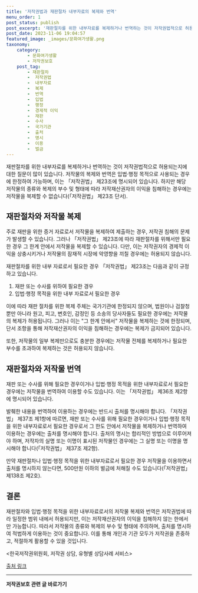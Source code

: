 ```yaml
---
title: '저작권법과 재판절차 내부자료의 복제와 번역'
menu_order: 1
post_status: publish
post_excerpt: '재판절차를 위한 내부자료를 복제하거나 번역하는 것이 저작권법적으로 허용되는지에 대한 질문이 많이 있습니다. 저작물의 복제와 번역은 입법 행정 목적으로 사용되는 경우에 한정하여 가능하며, 이는  저작권법  제23조에 명시되어 있습니다. 하지만 해당 저작물의 종류와 복제의 부수 및 형태에 따라 저작재산권자의 이익을 침해하는 경우에는 저작물을 복제할 수 없습니다  저작권법  제23조 단서 .'
post_date: 2023-11-06 19:04:57
featured_image: _images/문화여가생활.png
taxonomy:
    category:
        - 문화여가생활
        - 저작권보호
    post_tag:
        - 재판절차
        -  저작권법
        -  내부자료
        -  복제
        -  번역
        -  입법
        -  행정
        -  경제적 이익
        -  재판
        -  수사
        -  국가기관
        -  출처
        -  명시
        -  이용
        -  벌금
---
```



재판절차를 위한 내부자료를 복제하거나 번역하는 것이 저작권법적으로 허용되는지에 대한 질문이 많이 있습니다. 저작물의 복제와 번역은 입법·행정 목적으로 사용되는 경우에 한정하여 가능하며, 이는 「저작권법」 제23조에 명시되어 있습니다. 하지만 해당 저작물의 종류와 복제의 부수 및 형태에 따라 저작재산권자의 이익을 침해하는 경우에는 저작물을 복제할 수 없습니다(「저작권법」 제23조 단서).

## 재판절차와 저작물 복제

주로 재판을 위한 증거 자료로서 저작물을 복제하여 제출하는 경우, 저작권 침해의 문제가 발생할 수 있습니다. 그러나 「저작권법」 제23조에 따라 재판절차를 위해서만 필요한 경우 그 한계 안에서 저작물을 복제할 수 있습니다. 다만, 이는 저작권자의 경제적 이익을 상충시키거나 저작물의 잠재적 시장에 악영향을 끼칠 경우에는 허용되지 않습니다.

재판절차를 위한 내부 자료로서 필요한 경우 「저작권법」 제23조는 다음과 같이 규정하고 있습니다.

1. 재판 또는 수사를 위하여 필요한 경우
2. 입법·행정 목적을 위한 내부 자료로서 필요한 경우

이에 따라 재판 절차를 위한 복제 주체는 국가기관에 한정되지 않으며, 법원이나 검찰청 뿐만 아니라 원고, 피고, 변호인, 감정인 등 소송의 당사자들도 필요한 경우에는 저작물의 복제가 허용됩니다. 그러나 이는 "그 한계 안에서" 저작물을 복제하는 것에 한정되며, 단서 조항을 통해 저작재산권자의 이익을 침해하는 경우에는 복제가 금지되어 있습니다.

또한, 저작물의 일부 복제만으로도 충분한 경우에는 저작물 전체를 복제하거나 필요한 부수를 초과하여 복제하는 것은 허용되지 않습니다.

## 재판절차와 저작물 번역

재판 또는 수사를 위해 필요한 경우이거나 입법·행정 목적을 위한 내부자료로서 필요한 경우에는 저작물을 번역하여 이용할 수도 있습니다. 이는 「저작권법」 제36조 제2항에 명시되어 있습니다.

발췌한 내용을 번역하여 이용하는 경우에는 반드시 출처를 명시해야 합니다. 「저작권법」 제37조 제1항에 따르면, 재판 또는 수사를 위해 필요한 경우이거나 입법·행정 목적을 위한 내부자료로서 필요한 경우로서 그 한도 안에서 저작물을 복제하거나 번역하여 이용하는 경우에는 출처를 명시해야 합니다. 출처의 명시는 합리적인 방법으로 이루어져야 하며, 저작자의 실명 또는 이명이 표시된 저작물인 경우에는 그 실명 또는 이명을 명시해야 합니다(「저작권법」 제37조 제2항).

만약 재판절차나 입법·행정 목적을 위한 내부자료로서 필요한 경우 저작물을 이용하면서 출처를 명시하지 않는다면, 500만원 이하의 벌금에 처해질 수도 있습니다(「저작권법」 제138조 제2호).

## 결론

재판절차와 입법·행정 목적을 위한 내부자료로서의 저작물 복제와 번역은 저작권법에 따라 일정한 범위 내에서 허용되지만, 이는 저작재산권자의 이익을 침해하지 않는 한에서만 가능합니다. 따라서 저작물의 종류와 복제의 부수 및 형태에 주의하며, 출처를 명시하여 적법하게 이용하는 것이 중요합니다. 이를 통해 개인과 기관 모두가 저작권을 존중하고, 적절하게 활용할 수 있을 것입니다.

<한국저작권위원회, 저작권 상담, 유형별 상담사례 서비스>

[출처 링크](https://www.kipris.or.kr/knowledge/iprFaq/contents.do?menuNo=3&frameNo=61&subFrameNo=94&faqType=&search=&perPage=10&startPage=1&titleNo=20210218-00000028&categoryFlag=undefined&category=undefined&categoryDiv=undefined&divNo=5&kind=all)
<!-- wp:separator -->
<hr class="wp-block-separator has-alpha-channel-opacity"/>
<!-- /wp:separator -->

<!-- wp:group {"backgroundColor":"base","layout":{"type":"constrained"}} -->
<div class="wp-block-group has-base-background-color has-background"><!-- wp:paragraph {"align":"center","fontSize":"medium"} -->
<p class="has-text-align-center has-large-font-size"><strong>저작권보호 관련 글 바로가기</strong></p>
<!-- /wp:paragraph -->


<!-- wp:latest-posts
{"categories":[{"id":14799,"count":19,"description":"","link":"https://uknowlaw.com/category/%ec%a0%80%ec%9e%91%ea%b6%8c%eb%b3%b4%ed%98%b8/","name":"저작권보호","slug":"저작권보호","taxonomy":"category","parent":0,"meta":[],"_links":{"self":[{"href":"https://uknowlaw.com/wp-json/wp/v2/categories/14799"}],"collection":[{"href":"https://uknowlaw.com/wp-json/wp/v2/categories"}],"about":[{"href":"https://uknowlaw.com/wp-json/wp/v2/taxonomies/category"}],"wp:post_type":[{"href":"https://uknowlaw.com/wp-json/wp/v2/posts?categories=14799"}],"curies":[{"name":"wp","href":"https://api.w.org/{rel}","templated":true}]}}],"postsToShow":100,"excerptLength":28,"postLayout":"grid","columns":2,"featuredImageAlign":"left","featuredImageSizeSlug":"large","fontSize":"small"} /--></div>
<!-- /wp:group -->